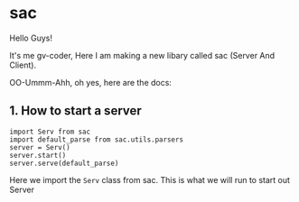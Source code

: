 # sac

Hello Guys!

It's me gv-coder,
Here I am making a new libary called sac (Server And Client).

OO-Ummm-Ahh, oh yes, here are the docs: 
## 1. How to start a server
```
import Serv from sac
import default_parse from sac.utils.parsers
server = Serv()
server.start()
server.serve(default_parse)
```
Here we import the `Serv` class from sac.
This is what we will run to start out Server

